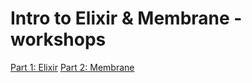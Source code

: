 # Intro to Elixir & Membrane - workshops

[Part 1: Elixir](https://livebook.dev/run?url=https%3A%2F%2Fraw.githubusercontent.com%2Fmembraneframework-labs%2Fintro-elixir-membrane-workshop%2Fmain%2Felixir_intro.livemd)
[Part 2: Membrane](https://livebook.dev/run?url=https%3A%2F%2Fraw.githubusercontent.com%2Fmembraneframework-labs%2Fintro-elixir-membrane-workshop%2Fmain%2Fmembrane_intro.livemd)
